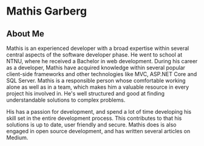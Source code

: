 # Mathis Garberg

## About Me
Mathis is an experienced developer with a broad expertise within several central aspects of the software developer phase. He went to school at NTNU, where he received a Bachelor in web development. During his career as a developer, Mathis have acquired knowledge within several popular client-side frameworks and other technologies like MVC, ASP.NET Core and SQL Server. Mathis is a responsible person whose comfortable working alone as well as in a team, which makes him a valuable resource in every project his involved in. He's well structured and good at finding understandable solutions to complex problems.

His has a passion for development, and spend a lot of time developing his skill set in the entire development process. This contributes to that his solutions is up to date, user friendly and secure. Mathis does is also engaged in open source development, and has written several articles on Medium.
